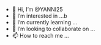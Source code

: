 - 👋 Hi, I’m @YANNI25
- 👀 I’m interested in ...b
- 🌱 I’m currently learning ...
- 💞️ I’m looking to collaborate on ...
- 📫 How to reach me ...

<!---
YANNI25/YANNI25 is a ✨ special ✨ repository because its `README.md` (this file) appears on your GitHub profile.
You can click the Preview link to take a look at your changes.
--->
